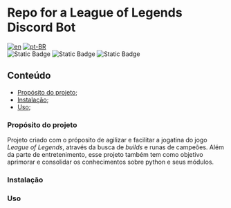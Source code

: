 # Repo for a League of Legends Discord Bot

[![en](https://img.shields.io/badge/lang-en-red.svg)](README.md)
[![pt-BR](https://img.shields.io/badge/lang-pt--BR-green.svg)](README.pt-BR.md)  
![Static Badge](https://img.shields.io/badge/python-3.12.2-blue?logo=python&link=https%3A%2F%2Fwww.python.org%2Fdownloads%2F)
![Static Badge](https://img.shields.io/badge/selenium-4.17.2-brightgreen?logo=selenium&link=https%3A%2F%2Fwww.selenium.dev%2Fdownloads%2F)
![Static Badge](https://img.shields.io/badge/discord-2.3.2-blue?logo=discord&link=https%3A%2F%2Fdiscordpy.readthedocs.io%2Fen%2Fstable%2F%23)


## Conteúdo
- [Propósito do projeto](#propósito-do-projeto);
- [Instalação](#instalação);
- [Uso](#uso);

### Propósito do projeto
Projeto criado com o próposito de agilizar e facilitar a jogatina do jogo _League of Legends_, através da busca de _builds_ e runas de campeões. Além da parte de entretenimento, esse projeto também tem como objetivo aprimorar e consolidar os conhecimentos sobre python e seus módulos.

### Instalação


### Uso


